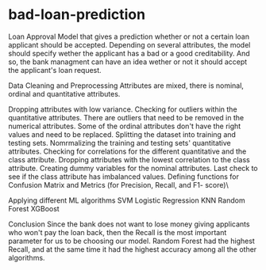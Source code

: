 # bad-loan-prediction

Loan Approval Model that gives a prediction whether or not a certain loan applicant should be accepted. Depending on several attributes, the model should specify wether the applicant has a bad or a good creditability. And so, the bank managment can have an idea wether or not it should accept the applicant's loan request.

Data Cleaning and Preprocessing
Attributes are mixed, there is nominal, ordinal and quantitative attributes.

Dropping attributes with low variance.
Checking for outliers within the quantitative attributes.
There are outliers that need to be removed in the numerical attributes.
Some of the ordinal attributes don't have the right values and need to be replaced.
Splitting the dataset into training and testing sets.
Nomrmalizing the training and testing sets' quantitative attributes.
Checking for correlations for the different quantitative and the class attribute.
Dropping attributes with the lowest correlation to the class attribute.
Creating dummy variables for the nominal attributes.
Last check to see if the class attribute has imbalanced values.
Defining functions for Confusion Matrix and Metrics (for Precision, Recall, and F1- score)\

Applying different ML algorithms
SVM
Logistic Regression
KNN
Random Forest
XGBoost

Conclusion
Since the bank does not want to lose money giving applicants who won't pay the loan back, then the Recall is the most important parameter for us to be choosing our model. Random Forest had the highest Recall, and at the same time it had the highest accuracy among all the other algorithms.

